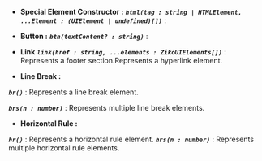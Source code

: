 - **Special Element Constructor :**
***`html(tag : string | HTMLElement, ...Element : (UIElement | undefined)[])`*** :

- **Button :**
 ***`btn(textContent? : string)`*** :

- **Link**
***`link(href : string, ...elements : ZikoUIElements[])`*** : Represents a footer section.Represents a hyperlink element.

- **Line Break :** 

***`br()`*** : Represents a line break element.

***`brs(n : number)`*** : Represents multiple line break elements.

- **Horizontal Rule :**

***`hr()`*** : Represents a horizontal rule element.
***`hrs(n : number)`*** : Represents multiple horizontal rule elements.